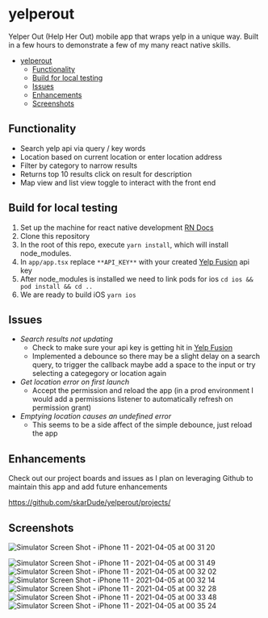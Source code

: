 # yelperout
Yelper Out (Help Her Out) mobile app that wraps yelp in a unique way. Built in a few hours to demonstrate a few of my many react native skills.

- [yelperout](#yelperout)
  - [Functionality](#functionality)
  - [Build for local testing](#build-for-local-testing)
  - [Issues](#issues)
  - [Enhancements](#enhancements)
  - [Screenshots](#screenshots)

## Functionality

- Search yelp api via query / key words
- Location based on current location or enter location address
- Filter by category to narrow results
- Returns top 10 results click on result for description
- Map view and list view toggle to interact with the front end

## Build for local testing

1. Set up the machine for react native development [RN Docs](https://reactnative.dev/docs/environment-setup)
2. Clone this repository
3. In the root of this repo, execute `yarn install`, which will install node_modules.
4. In  `app/app.tsx` replace `**API_KEY**` with your created [Yelp Fusion](https://www.yelp.com/developers/v3/manage_app) api key
5. After node_modules is installed we need to link pods for ios `cd ios && pod install && cd ..`
6. We are ready to build iOS `yarn ios`

## Issues

- *Search results not updating*
  - Check to make sure your api key is getting hit in [Yelp Fusion](https://www.yelp.com/developers/v3/manage_app)
  - Implemented a debounce so there may be a slight delay on a search query, to trigger the callback maybe add a space to the input or try selecting a categegory or location again
- *Get location error on first launch*
  - Accept the permission and reload the app (in a prod environment I would add a permissions listener to automatically refresh on permission grant)
- *Emptying location causes an undefined error*
  - This seems to be a side affect of the simple debounce, just reload the app

## Enhancements
Check out our project boards and issues as I plan on leveraging Github to maintain this app and add future enhancements

https://github.com/skarDude/yelperout/projects/


## Screenshots
![Simulator Screen Shot - iPhone 11 - 2021-04-05 at 00 31 20](https://user-images.githubusercontent.com/12519126/113549816-e7bd8880-95a6-11eb-8ad0-6e618ff55a7a.png)

![Simulator Screen Shot - iPhone 11 - 2021-04-05 at 00 31 49](https://user-images.githubusercontent.com/12519126/113549819-e9874c00-95a6-11eb-8967-1f6b6dc7b3d6.png)
![Simulator Screen Shot - iPhone 11 - 2021-04-05 at 00 32 02](https://user-images.githubusercontent.com/12519126/113549821-eab87900-95a6-11eb-8f6f-d5a0f27bea15.png)
![Simulator Screen Shot - iPhone 11 - 2021-04-05 at 00 32 14](https://user-images.githubusercontent.com/12519126/113549823-eb510f80-95a6-11eb-8ea2-b8e8ff24db11.png)
![Simulator Screen Shot - iPhone 11 - 2021-04-05 at 00 32 28](https://user-images.githubusercontent.com/12519126/113549824-ebe9a600-95a6-11eb-9028-c09545583cb3.png)
![Simulator Screen Shot - iPhone 11 - 2021-04-05 at 00 33 48](https://user-images.githubusercontent.com/12519126/113549826-ebe9a600-95a6-11eb-810e-6bdc11b1e65e.png)
![Simulator Screen Shot - iPhone 11 - 2021-04-05 at 00 35 24](https://user-images.githubusercontent.com/12519126/113549828-ec823c80-95a6-11eb-8a7c-d88b92e46e21.png)
